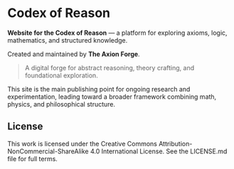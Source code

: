 # Codex of Reason

**Website for the Codex of Reason** — a platform for exploring axioms, logic, mathematics, and structured knowledge.

Created and maintained by **The Axion Forge**.

> A digital forge for abstract reasoning, theory crafting, and foundational exploration.

This site is the main publishing point for ongoing research and experimentation, leading toward a broader framework combining math, physics, and philosophical structure.

## License

This work is licensed under the Creative Commons Attribution-NonCommercial-ShareAlike 4.0 International License.
See the LICENSE.md file for full terms.

